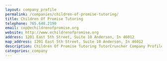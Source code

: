 ```yaml
---
layout: company_profile
permalink: /companies/children-of-promise-tutoring/
title: Children Of Promise Tutoring
telephone: 765.648.2190
email: cop@echildrenofpromise.org
website: http://www.echildrenofpromise.org
address: 1201 East 5th Street, Suite 10 Anderson, In 46012
map_address: 1201 East 5th Street, Suite 10 Anderson, In 46012
description: Children Of Promise Tutoring TutorCruncher Company Profile
categories: company
---
```


